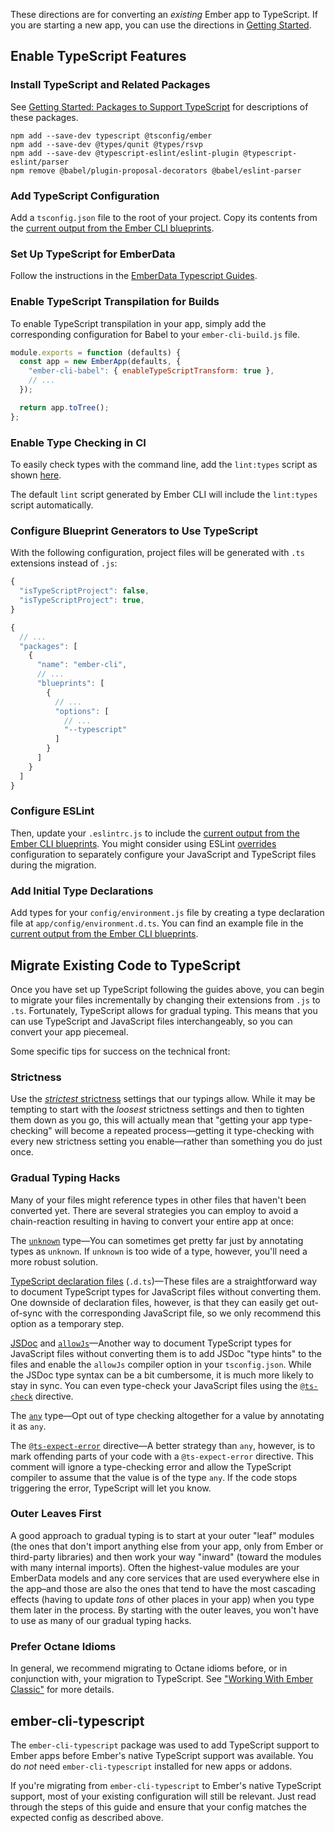 These directions are for converting an _existing_ Ember app to TypeScript. If you are starting a new app, you can use the directions in [Getting Started][].

## Enable TypeScript Features

### Install TypeScript and Related Packages

See [Getting Started: Packages to Support TypeScript][packages] for descriptions of these packages.

```shell
npm add --save-dev typescript @tsconfig/ember
npm add --save-dev @types/qunit @types/rsvp
npm add --save-dev @typescript-eslint/eslint-plugin @typescript-eslint/parser
npm remove @babel/plugin-proposal-decorators @babel/eslint-parser
```

### Add TypeScript Configuration

Add a `tsconfig.json` file to the root of your project. Copy its contents from the [current output from the Ember CLI blueprints][tsconfig.json].

### Set Up TypeScript for EmberData

Follow the instructions in the [EmberData Typescript Guides][ED-ts-guides].

### Enable TypeScript Transpilation for Builds

To enable TypeScript transpilation in your app, simply add the corresponding configuration for Babel to your `ember-cli-build.js` file.

```javascript {data-filename="ember-cli-build.js" data-diff="+3"}
module.exports = function (defaults) {
  const app = new EmberApp(defaults, {
    "ember-cli-babel": { enableTypeScriptTransform: true },
    // ...
  });

  return app.toTree();
};
```

### Enable Type Checking in CI

To easily check types with the command line, add the `lint:types` script as shown [here][lint-types].

The default `lint` script generated by Ember CLI will include the `lint:types` script automatically.

### Configure Blueprint Generators to Use TypeScript

With the following configuration, project files will be generated with `.ts` extensions instead of `.js`:

```javascript {data-filename=".ember-cli" data-diff="-2,+3"}
{
  "isTypeScriptProject": false,
  "isTypeScriptProject": true,
}
```

```js {data-filename="config/ember-cli-update.json" data-diff="+12"}
{
  // ...
  "packages": [
    {
      "name": "ember-cli",
      // ...
      "blueprints": [
        {
          // ...
          "options": [
            // ...
            "--typescript"
          ]
        }
      ]
    }
  ]
}
```

### Configure ESLint

Then, update your `.eslintrc.js` to include the [current output from the Ember CLI blueprints][eslintrc]. You might consider using ESLint [overrides][] configuration to separately configure your JavaScript and TypeScript files during the migration.

### Add Initial Type Declarations

Add types for your `config/environment.js` file by creating a type declaration file at `app/config/environment.d.ts`. You can find an example file in the [current output from the Ember CLI blueprints][environment.d.ts].

## Migrate Existing Code to TypeScript

Once you have set up TypeScript following the guides above, you can begin to migrate your files incrementally by changing their extensions from `.js` to `.ts`. Fortunately, TypeScript allows for gradual typing. This means that you can use TypeScript and JavaScript files interchangeably, so you can convert your app piecemeal.

Some specific tips for success on the technical front:

### Strictness

Use the [_strictest_ strictness][strictness] settings that our typings allow. While it may be tempting to start with the _loosest_ strictness settings and then to tighten them down as you go, this will actually mean that "getting your app type-checking" will become a repeated process—getting it type-checking with every new strictness setting you enable—rather than something you do just once.

### Gradual Typing Hacks

Many of your files might reference types in other files that haven't been converted yet. There are several strategies you can employ to avoid a chain-reaction resulting in having to convert your entire app at once:

The [`unknown`][unknown] type—You can sometimes get pretty far just by annotating types as `unknown`. If `unknown` is too wide of a type, however, you'll need a more robust solution.

[TypeScript declaration files][dts] (`.d.ts`)—These files are a straightforward way to document TypeScript types for JavaScript files without converting them. One downside of declaration files, however, is that they can easily get out-of-sync with the corresponding JavaScript file, so we only recommend this option as a temporary step.

[JSDoc][] and [`allowJs`][allowJs]—Another way to document TypeScript types for JavaScript files without converting them is to add JSDoc "type hints" to the files and enable the `allowJs` compiler option in your `tsconfig.json`. While the JSDoc type syntax can be a bit cumbersome, it is much more likely to stay in sync. You can even type-check your JavaScript files using the [`@ts-check`][ts-check] directive.

The [`any`][any] type—Opt out of type checking altogether for a value by annotating it as `any`.

The [`@ts-expect-error`][ts-expect-error] directive—A better strategy than `any`, however, is to mark offending parts of your code with a `@ts-expect-error` directive. This comment will ignore a type-checking error and allow the TypeScript compiler to assume that the value is of the type `any`. If the code stops triggering the error, TypeScript will let you know.

### Outer Leaves First

A good approach to gradual typing is to start at your outer "leaf" modules (the ones that don't import anything else from your app, only from Ember or third-party libraries) and then work your way "inward" (toward the modules with many internal imports). Often the highest-value modules are your EmberData models and any core services that are used everywhere else in the app–and those are also the ones that tend to have the most cascading effects (having to update _tons_ of other places in your app) when you type them later in the process. By starting with the outer leaves, you won't have to use as many of our gradual typing hacks.

### Prefer Octane Idioms

In general, we recommend migrating to Octane idioms before, or in conjunction with, your migration to TypeScript. See ["Working With Ember Classic"][legacy] for more details.

## ember-cli-typescript

The `ember-cli-typescript` package was used to add TypeScript support to Ember apps before Ember's native TypeScript support was available. You do _not_ need `ember-cli-typescript` installed for new apps or addons.

If you're migrating from `ember-cli-typescript` to Ember's native TypeScript support, most of your existing configuration will still be relevant. Just read through the steps of this guide and ensure that your config matches the expected config as described above.

<!-- Internal links -->

[ED-ts-guides]: ../../core-concepts/ember-data/#toc_adding-emberdata-types-to-an-existing-typescript-app
[getting started]: ../../getting-started/
[legacy]: ../../additional-resources/legacy/
[packages]: ../../getting-started/#toc_packages-to-support-typescript
[strictness]: ../../additional-resources/faq/#toc_strictness

<!-- External links -->

[allowJs]: https://www.typescriptlang.org/tsconfig/#allowJs
[any]: https://www.typescriptlang.org/docs/handbook/2/everyday-types.html#any
[dts]: https://www.typescriptlang.org/docs/handbook/declaration-files/introduction.html
[environment.d.ts]: https://github.com/ember-cli/editor-output/blob/stackblitz-app-output-typescript/app/config/environment.d.ts
[eslintrc]: https://github.com/ember-cli/editor-output/blob/stackblitz-app-output-typescript/.eslintrc.js
[lint-types]: https://github.com/ember-cli/editor-output/blob/stackblitz-app-output-typescript/package.json
[JSDoc]: https://www.typescriptlang.org/docs/handbook/jsdoc-supported-types.html#handbook-content
[overrides]: https://eslint.org/docs/latest/use/configure/configuration-files#configuration-based-on-glob-patterns
[ts-check]: https://www.typescriptlang.org/docs/handbook/intro-to-js-ts.html#ts-check
[ts-expect-error]: https://www.typescriptlang.org/docs/handbook/release-notes/typescript-3-9.html
[tsconfig.json]: https://github.com/ember-cli/editor-output/blob/stackblitz-app-output-typescript/tsconfig.json
[unknown]: https://www.typescriptlang.org/docs/handbook/2/functions.html
